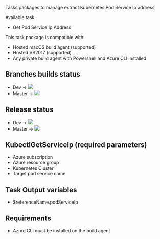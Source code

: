 Tasks packages to manage extract Kubernetes Pod Service Ip address

Available task:
- Get Pod Service Ip Address

This task package is compatible with:
- Hosted macOS build agent (supported)
- Hosted VS2017 (supported)
- Any private build agent with Powershell and Azure CLI installed

## Branches builds status
- Dev -> <img src="https://dev.azure.com/experta/ExpertaSolutions/_apis/build/status/AKSToolsSet-CI?branchName=Dev"/>
- Master -> <img src="https://dev.azure.com/experta/ExpertaSolutions/_apis/build/status/AKSToolsSet-CI?branchName=master"/>

## Release status
- Dev -> <img src="https://vsrm.dev.azure.com/experta/_apis/public/Release/badge/5b43050d-0a01-4269-ace5-9e22c920391c/13/43"/>
- Master -> <img src="https://vsrm.dev.azure.com/experta/_apis/public/Release/badge/5b43050d-0a01-4269-ace5-9e22c920391c/13/45"/>

## KubectlGetServiceIp (required parameters)
- Azure subscription
- Azure resource group
- Kubernetes Cluster
- Target pod service name

## Task Output variables
- $referenceName.podServiceIp

## Requirements

- Azure CLI must be installed on the build agent